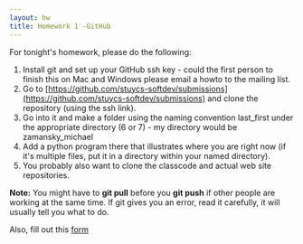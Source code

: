 ```yaml
---
layout: hw
title: Homework 1 -GitHub
---
```


For tonight's homework, please do the following:

 1. Install git and set up your GitHub ssh key - could the first person to finish this on Mac and Windows please email a howto to the mailing list.
 1. Go to [https://github.com/stuycs-softdev/submissions](https://github.com/stuycs-softdev/submissions) and clone the repository (using the ssh link).
 2. Go into it and make a folder using the naming convention last_first under the appropriate directory (6 or 7) - my directory would be zamansky_michael
 3. Add a python program there that illustrates where you are right now (if it's multiple files, put it in a directory within your named directory).
 4. You probably also want to clone the classcode and actual web site repositories.

**Note:** You might have to **git pull** before you **git push** if other people are working at the same time. If git gives you an error, read it carefully, it will usually tell you what to do.

 
Also, fill out this [form](https://docs.google.com/forms/d/1s8rmj8EwxS2gP2Srofb7mWeF0xerjSiatp4ygrHp0tY/viewform)
